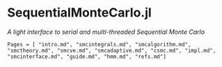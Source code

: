 # SequentialMonteCarlo.jl

*A light interface to serial and multi-threaded Sequential Monte Carlo*

```@contents
Pages = [ "intro.md", "smcintegrals.md", "smcalgorithm.md", "smctheory.md", "smcve.md", "smcadaptive.md", "csmc.md", "impl.md", "smcinterface.md", "guide.md", "hmm.md", "refs.md"]
```
